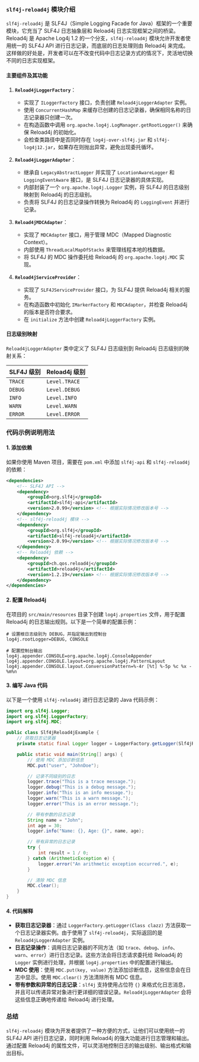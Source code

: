 ### `slf4j-reload4j` 模块介绍

`slf4j-reload4j` 是 SLF4J（Simple Logging Facade for Java）框架的一个重要模块，它充当了 SLF4J 日志抽象层和 Reload4j 日志实现框架之间的桥梁。Reload4j 是 Apache Log4j 1.2 的一个分支，`slf4j-reload4j` 模块允许开发者使用统一的 SLF4J API 进行日志记录，而底层的日志处理则由 Reload4j 来完成。这样做的好处是，开发者可以在不改变代码中日志记录方式的情况下，灵活地切换不同的日志实现框架。

#### 主要组件及其功能

1. **`Reload4jLoggerFactory`**：
    - 实现了 `ILoggerFactory` 接口，负责创建 `Reload4jLoggerAdapter` 实例。
    - 使用 `ConcurrentHashMap` 来缓存已创建的日志记录器，确保相同名称的日志记录器只创建一次。
    - 在构造函数中调用 `org.apache.log4j.LogManager.getRootLogger()` 来确保 Reload4j 的初始化。
    - 会检查类路径中是否同时存在 `log4j-over-slf4j.jar` 和 `slf4j-log4j12.jar`，如果存在则抛出异常，避免出现委托循环。

2. **`Reload4jLoggerAdapter`**：
    - 继承自 `LegacyAbstractLogger` 并实现了 `LocationAwareLogger` 和 `LoggingEventAware` 接口，是 SLF4J 日志记录器的具体实现。
    - 内部封装了一个 `org.apache.log4j.Logger` 实例，将 SLF4J 的日志级别映射到 Reload4j 的日志级别。
    - 负责将 SLF4J 的日志记录操作转换为 Reload4j 的 `LoggingEvent` 并进行记录。

3. **`Reload4jMDCAdapter`**：
    - 实现了 `MDCAdapter` 接口，用于管理 MDC（Mapped Diagnostic Context）。
    - 内部使用 `ThreadLocalMapOfStacks` 来管理线程本地的栈数据。
    - 将 SLF4J 的 MDC 操作委托给 Reload4j 的 `org.apache.log4j.MDC` 实现。

4. **`Reload4jServiceProvider`**：
    - 实现了 `SLF4JServiceProvider` 接口，为 SLF4J 提供 Reload4j 相关的服务。
    - 在构造函数中初始化 `IMarkerFactory` 和 `MDCAdapter`，并检查 Reload4j 的版本是否符合要求。
    - 在 `initialize` 方法中创建 `Reload4jLoggerFactory` 实例。

#### 日志级别映射

`Reload4jLoggerAdapter` 类中定义了 SLF4J 日志级别到 Reload4j 日志级别的映射关系：

| SLF4J 级别 | Reload4j 级别 |
| --- | --- |
| `TRACE` | `Level.TRACE` |
| `DEBUG` | `Level.DEBUG` |
| `INFO` | `Level.INFO` |
| `WARN` | `Level.WARN` |
| `ERROR` | `Level.ERROR` |

### 代码示例说明用法

#### 1. 添加依赖
如果你使用 Maven 项目，需要在 `pom.xml` 中添加 `slf4j-api` 和 `slf4j-reload4j` 的依赖：
```xml
<dependencies>
    <!-- SLF4J API -->
    <dependency>
        <groupId>org.slf4j</groupId>
        <artifactId>slf4j-api</artifactId>
        <version>2.0.99</version> <!-- 根据实际情况修改版本号 -->
    </dependency>
    <!-- slf4j-reload4j 模块 -->
    <dependency>
        <groupId>org.slf4j</groupId>
        <artifactId>slf4j-reload4j</artifactId>
        <version>2.0.99</version> <!-- 根据实际情况修改版本号 -->
    </dependency>
    <!-- Reload4j 依赖 -->
    <dependency>
        <groupId>ch.qos.reload4j</groupId>
        <artifactId>reload4j</artifactId>
        <version>1.2.19</version> <!-- 根据实际情况修改版本号 -->
    </dependency>
</dependencies>
```

#### 2. 配置 Reload4j
在项目的 `src/main/resources` 目录下创建 `log4j.properties` 文件，用于配置 Reload4j 的日志输出规则。以下是一个简单的配置示例：
```properties
# 设置根日志级别为 DEBUG，并指定输出到控制台
log4j.rootLogger=DEBUG, CONSOLE

# 配置控制台输出
log4j.appender.CONSOLE=org.apache.log4j.ConsoleAppender
log4j.appender.CONSOLE.layout=org.apache.log4j.PatternLayout
log4j.appender.CONSOLE.layout.ConversionPattern=%-4r [%t] %-5p %c %x - %m%n
```

#### 3. 编写 Java 代码
以下是一个使用 `slf4j-reload4j` 进行日志记录的 Java 代码示例：
```java
import org.slf4j.Logger;
import org.slf4j.LoggerFactory;
import org.slf4j.MDC;

public class Slf4jReload4jExample {
    // 获取日志记录器
    private static final Logger logger = LoggerFactory.getLogger(Slf4jReload4jExample.class);

    public static void main(String[] args) {
        // 使用 MDC 添加诊断信息
        MDC.put("user", "JohnDoe");

        // 记录不同级别的日志
        logger.trace("This is a trace message.");
        logger.debug("This is a debug message.");
        logger.info("This is an info message.");
        logger.warn("This is a warn message.");
        logger.error("This is an error message.");

        // 带有参数的日志记录
        String name = "John";
        int age = 30;
        logger.info("Name: {}, Age: {}", name, age);

        // 带有异常的日志记录
        try {
            int result = 1 / 0;
        } catch (ArithmeticException e) {
            logger.error("An arithmetic exception occurred.", e);
        }

        // 清除 MDC 信息
        MDC.clear();
    }
}
```

#### 4. 代码解释
- **获取日志记录器**：通过 `LoggerFactory.getLogger(Class clazz)` 方法获取一个日志记录器实例。由于使用了 `slf4j-reload4j`，实际返回的是 `Reload4jLoggerAdapter` 实例。
- **日志记录操作**：调用日志记录器的不同方法（如 `trace`、`debug`、`info`、`warn`、`error`）进行日志记录。这些方法会将日志请求委托给 Reload4j 的 `Logger` 实例进行处理，并根据 `log4j.properties` 中的配置进行输出。
- **MDC 使用**：使用 `MDC.put(key, value)` 方法添加诊断信息，这些信息会在日志中显示。使用 `MDC.clear()` 方法清除所有 MDC 信息。
- **带有参数和异常的日志记录**：`slf4j` 支持使用占位符 `{}` 来格式化日志消息，并且可以传递异常对象进行更详细的错误记录。`Reload4jLoggerAdapter` 会将这些信息正确地传递给 Reload4j 进行处理。

### 总结
`slf4j-reload4j` 模块为开发者提供了一种方便的方式，让他们可以使用统一的 SLF4J API 进行日志记录，同时利用 Reload4j 的强大功能进行日志管理和输出。通过配置 Reload4j 的属性文件，可以灵活地控制日志的输出级别、输出格式和输出目标。
